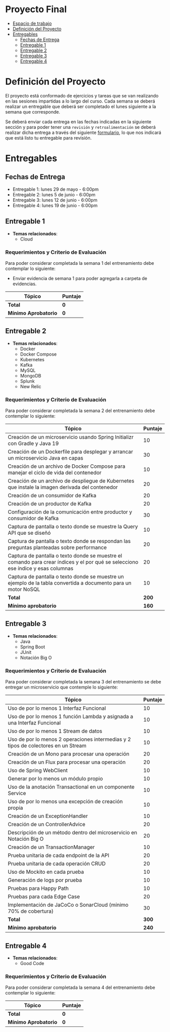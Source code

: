 
# Proyecto Final
- [Espacio de trabajo](#espacio-de-trabajo)
- [Definición del Proyecto](#definici%C3%B3n-del-proyecto)
- [Entregables](#entregables)
    - [Fechas de Entrega](#fechas-de-entrega)
    - [Entregable 1](#entregable-1)
    - [Entregable 2](#entregable-2)
    - [Entregable 3](#entregable-3)
    - [Entregable 4](#entregable-4)

# Definición del Proyecto
El proyecto está conformado de ejercicios y tareas que se van realizando en las sesiones impartidas a lo largo del curso. Cada semana se deberá realizar un entregable que deberá ser completado el lunes siguiente a la semana que corresponde.

Se deberá enviar cada entrega en las fechas indicadas en la siguiente sección y para poder tener una `revisión` y `retroalimentación` se deberá realizar dicha entrega a través del siguiente [formulario](https://forms.gle/pFMDiMEZSP4xNx3L8), lo que nos indicará que está listo tu entregable para revisión.

# Entregables
## Fechas de Entrega
 - Entregable 1: lunes 29 de mayo - 6:00pm
 - Entregable 2: lunes 5 de junio - 6:00pm
 - Entregable 3: lunes 12 de junio - 6:00pm
 - Entregable 4: lunes 19 de junio - 6:00pm

## Entregable 1

- **Temas relacionados**:
  - Cloud

### Requerimientos y Criterio de Evaluación
Para poder considerar completada la semana 1 del entrenamiento debe contemplar lo siguiente:
- Enviar evidencia de semana 1 para poder agregarla a carpeta de evidencias. 

| **Tópico**                                                                                                                          | **Puntaje** |
|-------------------------------------------------------------------------------------------------------------------------------------|-------------|
| **Total**                                                                                                                           | **0**       |
| **Mínimo Aprobatorio**                                                                                                              | **0**       |


## Entregable 2

- **Temas relacionados**:
  - Docker
  - Docker Compose
  - Kubernetes
  - Kafka
  - MySQL
  - MongoDB
  - Splunk
  - New Relic

### Requerimientos y Criterio de Evaluación 
Para poder considerar completada la semana 2 del entrenamiento debe contemplar lo siguiente:

| **Tópico**                                                                                                                           | **Puntaje** |
|--------------------------------------------------------------------------------------------------------------------------------------|-------------|
| Creación de un microservicio usando Spring Initializr con Gradle y Java 19                                                           | 10          |
| Creación de un Dockerfile para desplegar y arrancar un microservicio Java en capas                                                   | 30          |
| Creación de un archivo de Docker Compose para manejar el ciclo de vida del contenedor                                                | 10          |
| Creación de un archivo de despliegue de Kubernetes que instale la imagen derivada del contenedor                                     | 20          |
| Creación de un consumidor de Kafka                                                                                                   | 20          |
| Creación de un productor de Kafka                                                                                                    | 20          |
| Configuración de la comunicación entre productor y consumidor de Kafka                                                               | 30          |
| Captura de pantalla o texto donde se muestre la Query API que se diseñó                                                              | 10          |
| Captura de pantalla o texto donde se respondan las preguntas planteadas sobre performance                                            | 20          |
| Captura de pantalla o texto donde se muestre el comando para crear índices y el por qué se selecciono ese índice y esas columnas     | 20          |
| Captura de pantalla o texto donde se muestre un ejemplo de la tabla convertida a documento para un motor NoSQL                       | 10          |
| **Total**                                                                                                                            | **200**     |
| **Mínimo aprobatorio**                                                                                                               | **160**     |

## Entregable 3

- **Temas relacionados**:
  - Java
  - Spring Boot
  - JUnit
  - Notación Big O

### Requerimientos y Criterio de Evaluación 
Para poder considerar completada la semana 3 del entrenamiento se debe entregar un microservicio que contemple lo siguiente:

| **Tópico**                                                                                                                           | **Puntaje** |
|--------------------------------------------------------------------------------------------------------------------------------------|-------------|
| Uso de por lo menos 1 Interfaz Funcional                                                                                             | 10          |
| Uso de por lo menos 1 función Lambda y asignada a una Interfaz Funcional                                                             | 10          |
| Uso de por lo menos 1 Stream de datos                                                                                                | 10          |
| Uso de por lo menos 2 operaciones intermedias y 2 tipos de colectores en un Stream                                                   | 10          |
| Creación de un Mono para procesar una operación                                                                                      | 20          |
| Creación de un Flux para procesar una operación                                                                                      | 20          |
| Uso de Spring WebClient                                                                                                              | 10          |
| Generar por lo menos un módulo propio                                                                                                | 10          |
| Uso de la anotación Transactional en un componente Service                                                                           | 10          |
| Uso de por lo menos una excepción de creación propia                                                                                 | 10          |
| Creación de un ExceptionHandler                                                                                                      | 10          |
| Creación de un ControllerAdvice                                                                                                      | 20          |
| Descripción de un método dentro del microservicio en Notación Big O                                                                  | 20          |
| Creación de un TransactionManager                                                                                                    | 10          |
| Prueba unitaria de cada endpoint de la API                                                                                           | 20          |
| Prueba unitaria de cada operación CRUD                                                                                               | 20          |
| Uso de Mockito en cada prueba                                                                                                        | 10          |
| Generación de logs por prueba                                                                                                        | 10          |
| Pruebas para Happy Path                                                                                                              | 10          |
| Pruebas para cada Edge Case                                                                                                          | 20          |
| Implementación de JaCoCo o SonarCloud (mínimo 70% de cobertura)                                                                      | 30          |
| **Total**                                                                                                                            | **300**     |
| **Mínimo aprobatorio**                                                                                                               | **240**     |

## Entregable 4

- **Temas relacionados**:
  - Good Code

### Requerimientos y Criterio de Evaluación
Para poder considerar completada la semana 4 del entrenamiento debe contemplar lo siguiente:

| **Tópico**                                                                                                                          | **Puntaje** |
|-------------------------------------------------------------------------------------------------------------------------------------|-------------|
| **Total**                                                                                                                           | **0**       |
| **Mínimo Aprobatorio**                                                                                                              | **0**       |
